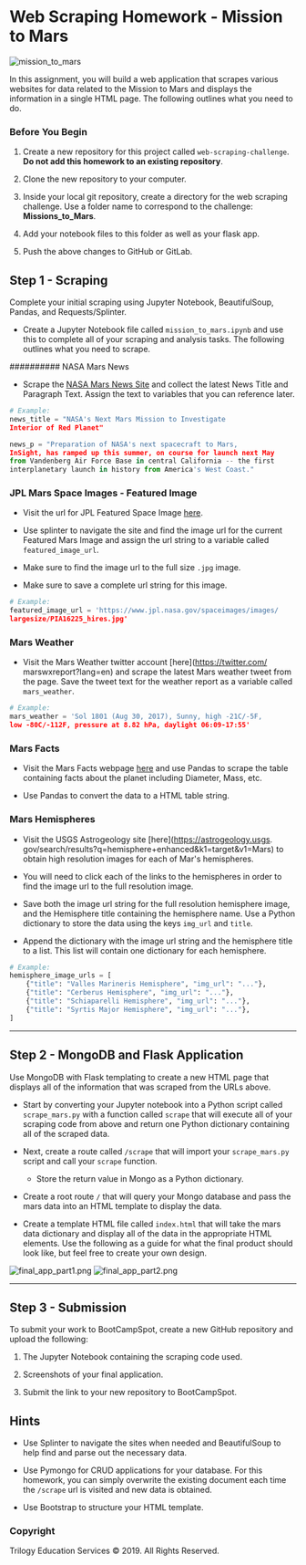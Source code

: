 ﻿# Web Scraping Homework - Mission to Mars

![mission_to_mars](Images/mission_to_mars.png)

In this assignment, you will build a web application that 
scrapes various websites for data related to the Mission 
to Mars and displays the information in a single HTML 
page. The following outlines what you need to do.

### Before You Begin

1. Create a new repository for this project called 
`web-scraping-challenge`. **Do not add this homework 
to an existing repository**.

2. Clone the new repository to your computer.

3. Inside your local git repository, create a 
directory for the web scraping challenge. Use a 
folder name to correspond to the challenge: 
**Missions_to_Mars**.

4. Add your notebook files to this folder as 
well as your flask app.

5. Push the above changes to GitHub or GitLab.

## Step 1 - Scraping

Complete your initial scraping using Jupyter 
Notebook, BeautifulSoup, Pandas, and Requests/Splinter.

* Create a Jupyter Notebook file called `mission_to_mars.ipynb` 
and use this to complete all of your scraping and analysis tasks. 
The following outlines what you need to scrape.




########## NASA Mars News

* Scrape the [NASA Mars News Site](https://mars.nasa.gov/news/)
 and collect the latest News Title and Paragraph Text. Assign 
the text to variables that you can reference later.

```python
# Example:
news_title = "NASA's Next Mars Mission to Investigate 
Interior of Red Planet"

news_p = "Preparation of NASA's next spacecraft to Mars, 
InSight, has ramped up this summer, on course for launch next May 
from Vandenberg Air Force Base in central California -- the first 
interplanetary launch in history from America's West Coast."
```

### JPL Mars Space Images - Featured Image

* Visit the url for JPL Featured Space Image 
[here](https://www.jpl.nasa.gov/spaceimages/?search=&category=Mars).

* Use splinter to navigate the site and find the image url for the 
current Featured Mars Image and assign the url string to a variable 
called `featured_image_url`.

* Make sure to find the image url to the full size `.jpg` image.

* Make sure to save a complete url string for this image.

```python
# Example:
featured_image_url = 'https://www.jpl.nasa.gov/spaceimages/images/
largesize/PIA16225_hires.jpg'
```

### Mars Weather

* Visit the Mars Weather twitter account [here](https://twitter.com/
marswxreport?lang=en) and scrape the latest Mars weather tweet from 
the page. Save the tweet text for the weather report as a variable 
called `mars_weather`.

```python
# Example:
mars_weather = 'Sol 1801 (Aug 30, 2017), Sunny, high -21C/-5F, 
low -80C/-112F, pressure at 8.82 hPa, daylight 06:09-17:55'
```

### Mars Facts

* Visit the Mars Facts webpage [here](https://space-facts.com/mars/) 
and use Pandas to scrape the table containing facts about the planet 
including Diameter, Mass, etc.

* Use Pandas to convert the data to a HTML table string.




### Mars Hemispheres

* Visit the USGS Astrogeology site [here](https://astrogeology.usgs.
gov/search/results?q=hemisphere+enhanced&k1=target&v1=Mars) to obtain 
high resolution images for each of Mar's hemispheres.

* You will need to click each of the links to the hemispheres in order 
to find the image url to the full resolution image.

* Save both the image url string for the full resolution hemisphere 
image, and the Hemisphere title containing the hemisphere name. 
Use a Python dictionary to store the data using the keys 
`img_url` and `title`.

* Append the dictionary with the image url string and the hemisphere 
title to a list. This list will contain one dictionary for each 
hemisphere.

```python
# Example:
hemisphere_image_urls = [
    {"title": "Valles Marineris Hemisphere", "img_url": "..."},
    {"title": "Cerberus Hemisphere", "img_url": "..."},
    {"title": "Schiaparelli Hemisphere", "img_url": "..."},
    {"title": "Syrtis Major Hemisphere", "img_url": "..."},
]
```

- - -

## Step 2 - MongoDB and Flask Application

Use MongoDB with Flask templating to create a new HTML page that 
displays all of the information that was scraped from the URLs above.

* Start by converting your Jupyter notebook into a Python script 
called `scrape_mars.py` with a function called `scrape` that will 
execute all of your scraping code from above and return one Python 
dictionary containing all of the scraped data.

* Next, create a route called `/scrape` that will import your 
`scrape_mars.py` script and call your `scrape` function.

  * Store the return value in Mongo as a Python dictionary.

* Create a root route `/` that will query your Mongo database 
and pass the mars data into an HTML template to display the data.

* Create a template HTML file called `index.html` that will take 
the mars data dictionary and display all of the data in the 
appropriate HTML elements. Use the following as a guide for 
what the final product should look like, but feel free to 
create your own design.

![final_app_part1.png](Images/final_app_part1.png)
![final_app_part2.png](Images/final_app_part2.png)










- - -

## Step 3 - Submission

To submit your work to BootCampSpot, create a new GitHub 
repository and upload the following:

1. The Jupyter Notebook containing the scraping code used.

2. Screenshots of your final application.

3. Submit the link to your new repository to BootCampSpot.

## Hints

* Use Splinter to navigate the sites when needed and 
BeautifulSoup to help find and parse out the necessary data.

* Use Pymongo for CRUD applications for your database. 
For this homework, you can simply overwrite the existing 
document each time the `/scrape` url is visited and new 
data is obtained.

* Use Bootstrap to structure your HTML template.

### Copyright

Trilogy Education Services © 2019. All Rights Reserved.
